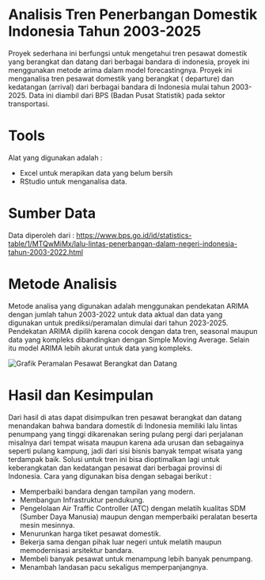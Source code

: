 # Analisis Tren Penerbangan Domestik Indonesia Tahun 2003-2025
Proyek sederhana ini berfungsi untuk mengetahui tren pesawat domestik yang berangkat dan datang dari berbagai bandara di indonesia, proyek ini menggunakan metode arima dalam model forecastingnya. Proyek ini menganalisa tren pesawat domestik yang berangkat ( departure) dan kedatangan (arrival) dari berbagai bandara di Indonesia mulai tahun 2003-2025. Data ini diambil dari BPS (Badan Pusat Statistik) pada sektor transportasi. 

# Tools
Alat yang digunakan adalah :
- Excel untuk merapikan data yang belum bersih 
- RStudio untuk menganalisa data.

# Sumber Data
Data diperoleh dari : https://www.bps.go.id/id/statistics-table/1/MTQwMiMx/lalu-lintas-penerbangan-dalam-negeri-indonesia-tahun-2003-2022.html

# Metode Analisis 
Metode analisa yang digunakan adalah menggunakan pendekatan ARIMA dengan jumlah tahun 2003-2022 untuk data aktual dan data yang digunakan untuk prediksi/peramalan dimulai dari tahun 2023-2025. Pendekatan ARIMA dipilih karena cocok dengan data tren, seasonal maupun data yang kompleks dibandingkan dengan Simple Moving Average. Selain itu model ARIMA lebih akurat untuk data yang kompleks. 

![Grafik Peramalan Pesawat Berangkat dan Datang](https://github.com/user-attachments/assets/7c96812c-29e4-4c1b-8a7c-3d43935420e1)

# Hasil dan Kesimpulan
Dari hasil di atas dapat disimpulkan tren pesawat berangkat dan datang menandakan bahwa bandara domestik di Indonesia memiliki lalu lintas penumpang yang tinggi dikarenakan sering pulang pergi dari perjalanan misalnya dari tempat wisata maupun karena ada urusan dan sebagainya seperti pulang kampung, jadi dari sisi bisnis banyak tempat wisata yang terdampak baik. Solusi untuk tren ini bisa dioptimalkan lagi untuk keberangkatan dan kedatangan pesawat dari berbagai provinsi di Indonesia. 
Cara yang digunakan bisa dengan sebagai berikut :
- Memperbaiki bandara dengan tampilan yang modern.
- Membangun Infrastruktur pendukung.
- Pengelolaan Air Traffic Controller (ATC) dengan melatih kualitas SDM (Sumber Daya Manusia) maupun dengan memperbaiki peralatan beserta mesin mesinnya.
- Menurunkan harga tiket pesawat domestik.
- Bekerja sama dengan pihak luar negeri untuk melatih maupun memodernisasi arsitektur bandara.
- Membeli banyak pesawat untuk menampung lebih banyak penumpang.
- Menambah landasan pacu sekaligus memperpanjangnya.
